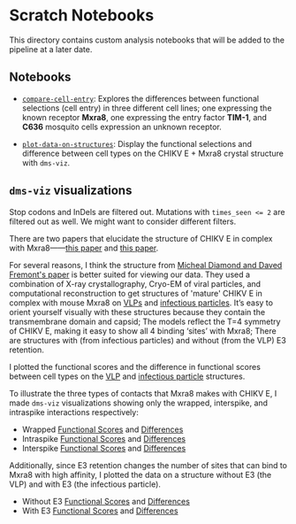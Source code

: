 # Scratch Notebooks

This directory contains custom analysis notebooks that will be added to the pipeline at a later date.

## Notebooks

- [`compare-cell-entry`](compare-cell-entry.ipynb): Explores the differences between functional selections (cell entry) in three different cell lines; one expressing the known receptor **Mxra8**, one expressing the entry factor **TIM-1**, and **C636** mosquito cells expression an unknown receptor.

- [`plot-data-on-structures`](plot-data-on-structures.ipynb): Display the functional selections and difference between cell types on the CHIKV E + Mxra8 crystal structure with `dms-viz`.

## `dms-viz` visualizations

Stop codons and InDels are filtered out. Mutations with `times_seen <= 2` are filtered out as well. We might want to consider different filters.

There are two papers that elucidate the structure of CHIKV E in complex with Mxra8——[this paper](https://www.sciencedirect.com/science/article/pii/S0092867419303940?via%3Dihub) and [this paper](https://www.cell.com/cell/pdf/S0092-8674(19)30392-7.pdf).

For several reasons, I think the structure from [Micheal Diamond and Daved Fremont's paper](https://www.cell.com/cell/pdf/S0092-8674(19)30392-7.pdf) is better suited for viewing our data. They used a combination of X-ray crystallography, Cryo-EM of viral particles, and computational reconstruction to get structures of 'mature' CHIKV E  in complex with mouse Mxra8 on [VLPs](https://www.rcsb.org/structure/6NK6) and [infectious particles](https://www.rcsb.org/structure/6NK7). It’s easy to orient yourself visually with these structures because they contain the transmembrane domain and capsid; The models reflect the T=4 symmetry of CHIKV E, making it easy to show all 4 binding ‘sites’ with Mxra8; There are structures with (from infectious particles) and without (from the VLP) E3 retention.

I plotted the functional scores and the difference in functional scores between cell types on the [VLP](https://www.rcsb.org/structure/6NK6) and [infectious particle](https://www.rcsb.org/structure/6NK7) structures.

To illustrate the three types of contacts that Mxra8 makes with CHIKV E, I made `dms-viz` visualizations showing only the wrapped, interspike, and intraspike interactions respectively:

- Wrapped [Functional Scores](dms-viz/output/CHIKV_VLP_wrapped_monomer_functional_scores.json) and [Differences](dms-viz/output/CHIKV_VLP_wrapped_monomer_functional_differences.json)
- Intraspike [Functional Scores](dms-viz/output/CHIKV_VLP_intraspike_monomer_functional_scores.json) and [Differences](dms-viz/output/CHIKV_VLP_intraspike_monomer_functional_differences.json)
- Interspike [Functional Scores](dms-viz/output/CHIKV_VLP_interspike_monomer_functional_scores.json) and [Differences](dms-viz/output/CHIKV_VLP_interspike_monomer_functional_differences.json)

Additionally, since E3 retention changes the number of sites that can bind to Mxra8 with high affinity, I plotted the data on a structure without E3 (the VLP) and with E3 (the infectious particle).

- Without E3 [Functional Scores](dms-viz/output/CHIKV_VLP_full_functional_scores.json) and [Differences](dms-viz/output/CHIKV_VLP_full_functional_differences.json)
- With E3 [Functional Scores](dms-viz/output/CHIKV_infectious_full_functional_scores.json) and [Differences](     dms-viz/output/CHIKV_infectious_full_functional_differences.json)
